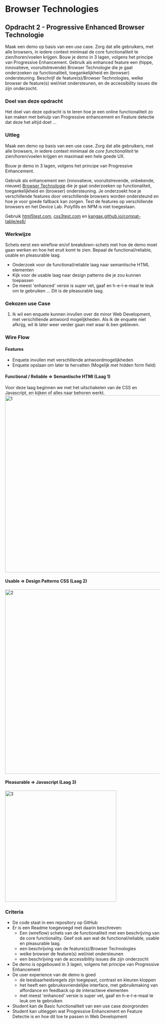 # Browser Technologies

## Opdracht 2 - Progressive Enhanced Browser Technologie

Maak een demo op basis van een use case. Zorg dat alle gebruikers, met alle browsers, in iedere context minimaal de core functionaliteit te zien/horen/voelen krijgen. Bouw je demo in 3 lagen, volgens het principe van Progressive Enhancement. Gebruik als enhanced feature een (hippe, innovatieve, vooruitstrevende) Browser Technologie die je gaat onderzoeken op functionaliteit, toegankelijkheid en (browser) ondersteuning. Beschrijf de feature(s)/Browser Technologies, welke browser de feature(s) wel/niet ondersteunen, en de accessibility issues die zijn onderzocht.

### Doel van deze opdracht

Het doel van deze opdracht is te leren hoe je een online functionaliteit zo kan maken met behulp van Progressive enhancement en Feature detectie dat deze het altijd doet ...

### Uitleg

Maak een demo op basis van een use case. Zorg dat alle gebruikers, met alle browsers, in iedere context minimaal de _core functionaliteit_ te zien/horen/voelen krijgen en maximaal een hele goede UX.

Bouw je demo in 3 lagen, volgens het principe van Progressive Enhancement.

Gebruik als enhancement een (innovatieve, vooruitstrevende, onbekende, nieuwe) [Browser Technologie](https://platform.html5.org) die je gaat onderzoeken op functionaliteit, toegankelijkheid en (browser) ondersteuning. Je onderzoekt hoe je verschillende features door verschillende browsers worden ondersteund en hoe je voor goede fallback kan zorgen. Test de features op verschillende browsers en het Device Lab. Polyfills en NPM is niet toegestaan.

Gebruik [html5test.com](https://html5test.com), [css3test.com](http://css3test.com) en [kangax.github.io/compat-table/es6/](https://kangax.github.io/compat-table/es6/)

### Werkwijze

Schets eerst een wireflow en/of breakdown-schets met hoe de demo moet gaan werken en hoe het eruit komt te zien. Bepaal de functional/reliable, usable en pleasurable laag.

- Onderzoek voor de functional/reliable laag naar semantische HTML elementen
- Kijk voor de usable laag naar design patterns die je zou kunnen toepassen
- De meest 'enhanced' versie is super vet, gaaf en h-e-l-e-maal te leuk om te gebruiken … Dit is de pleasurable laag.

### Gekozen use Case

1. Ik wil een enquete kunnen invullen over de minor Web Development, met verschillende antwoord mogelijkheden. Als ik de enquete niet afkrijg, wil ik later weer verder gaan met waar ik ben gebleven.

### Wire Flow

#### Features

- Enquete invullen met verschillende antwoordmogelijkheden
- Enquete opslaan om later te hervatten (Mogelijk met hidden form field)

#### Functional / Reliable => Semantische HTMl (Laag 1)

Voor deze laag beginnen we met het uitschakelen van de CSS en Javascript, en kijken of alles naar behoren werkt.
<img width="577" alt="1" src="https://user-images.githubusercontent.com/45422060/76963469-5d65a080-6921-11ea-9ea3-629ae9022725.png">

#### Usable => Design Patterns CSS (Laag 2)

<img width="600" alt="2" src="https://user-images.githubusercontent.com/45422060/76963574-87b75e00-6921-11ea-8444-4d40ab2ab107.png">

#### Pleasurable => Javascript (Laag 3)

<img width="362" alt="3" src="https://user-images.githubusercontent.com/45422060/76963578-88e88b00-6921-11ea-97f9-5fc9886b0a8f.png">

### Criteria

- De code staat in een repository op GitHub
- Er is een Readme toegevoegd met daarin beschreven:
  - Een (wireflow) schets van de functionaliteit met een beschrijving van de core functionality. Geef ook aan wat de functional/reliable, usable en pleasurable laag.
  - een beschrijving van de feature(s)/Browser Technologies
  - welke browser de feature(s) wel/niet ondersteunen
  - een beschrijving van de accessibility issues die zijn onderzocht
- De demo is opgebouwd in 3 lagen, volgens het principe van Progressive Enhancement
- De user experience van de demo is goed
  - de leesbaarheidsregels zijn toegepast, contrast en kleuren kloppen
  - het heeft een gebruiksvriendelijke interface, met gebruikmaking van affordance en feedback op de interactieve elementen
  - met meest 'enhanced' versie is super vet, gaaf en h-e-l-e-maal te leuk om te gebruiken
- Student kan de Basic functionaliteit van een use case doorgronden
- Student kan uitleggen wat Progressive Enhancement en Feature Detectie is en hoe dit toe te passen in Web Development
